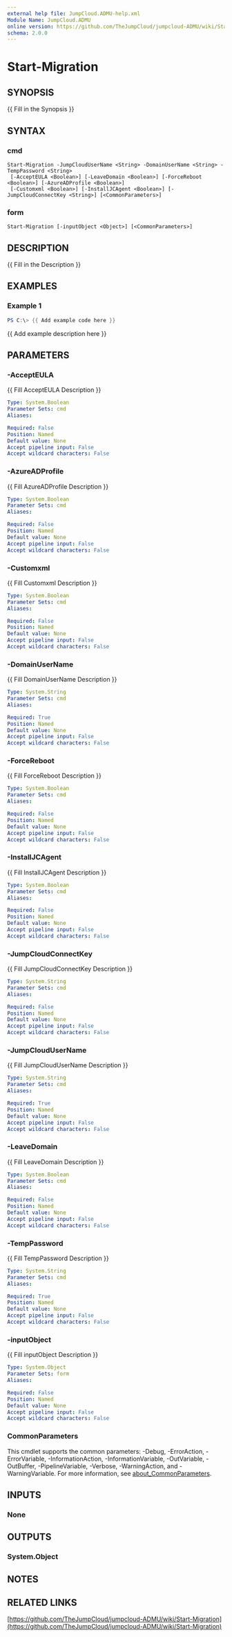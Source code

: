 ```yaml
---
external help file: JumpCloud.ADMU-help.xml
Module Name: JumpCloud.ADMU
online version: https://github.com/TheJumpCloud/jumpcloud-ADMU/wiki/Start-Migration
schema: 2.0.0
---
```


# Start-Migration

## SYNOPSIS
{{ Fill in the Synopsis }}

## SYNTAX

### cmd
```
Start-Migration -JumpCloudUserName <String> -DomainUserName <String> -TempPassword <String>
 [-AcceptEULA <Boolean>] [-LeaveDomain <Boolean>] [-ForceReboot <Boolean>] [-AzureADProfile <Boolean>]
 [-Customxml <Boolean>] [-InstallJCAgent <Boolean>] [-JumpCloudConnectKey <String>] [<CommonParameters>]
```

### form
```
Start-Migration [-inputObject <Object>] [<CommonParameters>]
```

## DESCRIPTION
{{ Fill in the Description }}

## EXAMPLES

### Example 1
```powershell
PS C:\> {{ Add example code here }}
```

{{ Add example description here }}

## PARAMETERS

### -AcceptEULA
{{ Fill AcceptEULA Description }}

```yaml
Type: System.Boolean
Parameter Sets: cmd
Aliases:

Required: False
Position: Named
Default value: None
Accept pipeline input: False
Accept wildcard characters: False
```

### -AzureADProfile
{{ Fill AzureADProfile Description }}

```yaml
Type: System.Boolean
Parameter Sets: cmd
Aliases:

Required: False
Position: Named
Default value: None
Accept pipeline input: False
Accept wildcard characters: False
```

### -Customxml
{{ Fill Customxml Description }}

```yaml
Type: System.Boolean
Parameter Sets: cmd
Aliases:

Required: False
Position: Named
Default value: None
Accept pipeline input: False
Accept wildcard characters: False
```

### -DomainUserName
{{ Fill DomainUserName Description }}

```yaml
Type: System.String
Parameter Sets: cmd
Aliases:

Required: True
Position: Named
Default value: None
Accept pipeline input: False
Accept wildcard characters: False
```

### -ForceReboot
{{ Fill ForceReboot Description }}

```yaml
Type: System.Boolean
Parameter Sets: cmd
Aliases:

Required: False
Position: Named
Default value: None
Accept pipeline input: False
Accept wildcard characters: False
```

### -InstallJCAgent
{{ Fill InstallJCAgent Description }}

```yaml
Type: System.Boolean
Parameter Sets: cmd
Aliases:

Required: False
Position: Named
Default value: None
Accept pipeline input: False
Accept wildcard characters: False
```

### -JumpCloudConnectKey
{{ Fill JumpCloudConnectKey Description }}

```yaml
Type: System.String
Parameter Sets: cmd
Aliases:

Required: False
Position: Named
Default value: None
Accept pipeline input: False
Accept wildcard characters: False
```

### -JumpCloudUserName
{{ Fill JumpCloudUserName Description }}

```yaml
Type: System.String
Parameter Sets: cmd
Aliases:

Required: True
Position: Named
Default value: None
Accept pipeline input: False
Accept wildcard characters: False
```

### -LeaveDomain
{{ Fill LeaveDomain Description }}

```yaml
Type: System.Boolean
Parameter Sets: cmd
Aliases:

Required: False
Position: Named
Default value: None
Accept pipeline input: False
Accept wildcard characters: False
```

### -TempPassword
{{ Fill TempPassword Description }}

```yaml
Type: System.String
Parameter Sets: cmd
Aliases:

Required: True
Position: Named
Default value: None
Accept pipeline input: False
Accept wildcard characters: False
```

### -inputObject
{{ Fill inputObject Description }}

```yaml
Type: System.Object
Parameter Sets: form
Aliases:

Required: False
Position: Named
Default value: None
Accept pipeline input: False
Accept wildcard characters: False
```

### CommonParameters
This cmdlet supports the common parameters: -Debug, -ErrorAction, -ErrorVariable, -InformationAction, -InformationVariable, -OutVariable, -OutBuffer, -PipelineVariable, -Verbose, -WarningAction, and -WarningVariable. For more information, see [about_CommonParameters](http://go.microsoft.com/fwlink/?LinkID=113216).

## INPUTS

### None
## OUTPUTS

### System.Object
## NOTES

## RELATED LINKS

[https://github.com/TheJumpCloud/jumpcloud-ADMU/wiki/Start-Migration](https://github.com/TheJumpCloud/jumpcloud-ADMU/wiki/Start-Migration)

